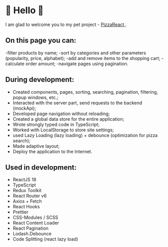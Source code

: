 # 🍕 Hello 🍕


I am glad to welcome you to my pet project - [ PizzaReact ](https://medyanenko.github.io/PizzaReact/).

## On this page you can:

-filter products by name;
-sort by categories and other parameters (popularity, price, alphabet);
-add and remove items to the shopping cart;
-calculate order amount;
-navigate pages using pagination.

## During development:

- Created components, pages, sorting, searching, pagination, filtering, popup windows, etc.;
- Interacted with the server part, send requests to the backend (mockApi);
- Developed page navigation without reloading;
- Created a global data store for the entire application;
- Wrote strongly typed code in TypeScript;
- Worked with LocalStorage to store site settings;
- used Lazy Loading (lazy loading) + debounce (optimization for pizza search);
- Made adaptive layout;
- Deploy the application to the Internet.

## Used in development:

- ReactJS 18
- TypeScript
- Redux Toolkit
- React Router v6
- Axios + Fetch 
- React Hooks 
- Prettier
- CSS-Modules / SCSS 
- React Content Loader 
- React Pagination 
- Lodash.Debounce
- Code Splitting (react lazy load)